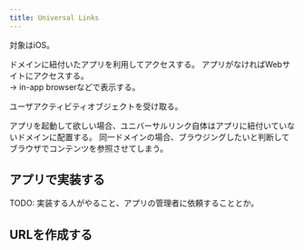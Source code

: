 ```yaml
---
title: Universal Links
---
```


対象はiOS。

ドメインに紐付いたアプリを利用してアクセスする。
アプリがなければWebサイトにアクセスする。  
 -> in-app browserなどで表示する。

ユーザアクティビティオブジェクトを受け取る。

アプリを起動して欲しい場合、ユニバーサルリンク自体はアプリに紐付いていないドメインに配置する。
同一ドメインの場合、ブラウジングしたいと判断してブラウザでコンテンツを参照させてしまう。

## アプリで実装する

TODO: 実装する人がやること、アプリの管理者に依頼することとか。

## URLを作成する
